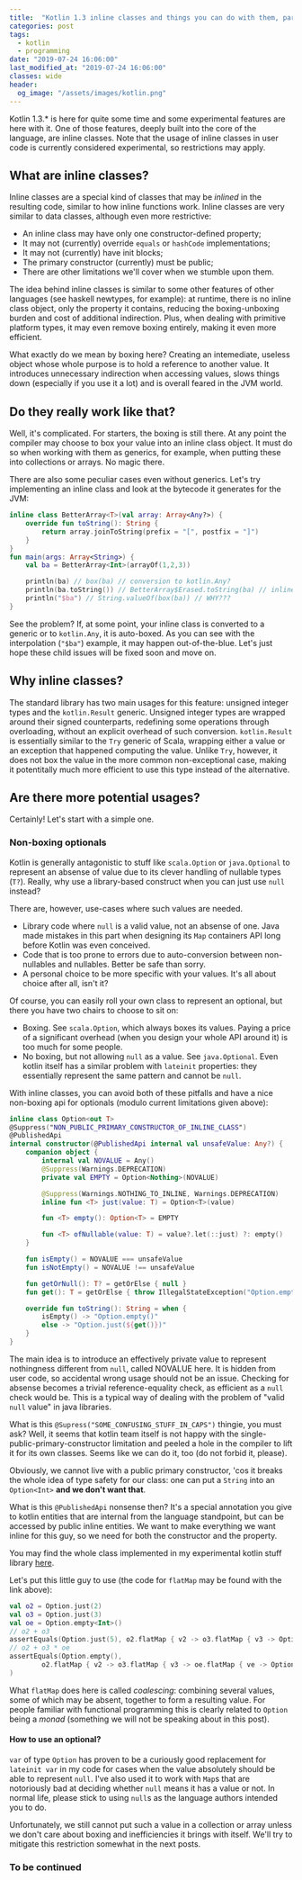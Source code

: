 ```yaml
---
title:  "Kotlin 1.3 inline classes and things you can do with them, part 1"
categories: post
tags:
  - kotlin
  - programming
date: "2019-07-24 16:06:00"
last_modified_at: "2019-07-24 16:06:00"
classes: wide
header:
  og_image: "/assets/images/kotlin.png"
---
```


Kotlin 1.3.* is here for quite some time and some experimental features are here with it.
One of those features, deeply built into the core of the language, are inline classes.
Note that the usage of inline classes in user code is currently considered experimental, so restrictions may apply.

## What are inline classes?

Inline classes are a special kind of classes that may be _inlined_ in the resulting code, similar to how inline functions work.
Inline classes are very similar to data classes, although even more restrictive:

- An inline class may have only one constructor-defined property;
- It may not (currently) override `equals` or `hashCode` implementations;
- It may not (currently) have init blocks;
- The primary constructor (currently) must be public;
- There are other limitations we'll cover when we stumble upon them.

The idea behind inline classes is similar to some other features of other languages (see haskell newtypes, for example): at runtime, there is no inline class object, only the property it contains, reducing the boxing-unboxing burden and cost of additional indirection.
Plus, when dealing with primitive platform types, it may even remove boxing entirely, making it even more efficient.

What exactly do we mean by boxing here?
Creating an intemediate, useless object whose whole purpose is to hold a reference to another value.
It introduces unnecessary indirection when accessing values, slows things down (especially if you use it a lot) and is overall feared in the JVM world.

## Do they really work like that?

Well, it's complicated.
For starters, the boxing is still there.
At any point the compiler may choose to box your value into an inline class object.
It must do so when working with them as generics, for example, when putting these into collections or arrays.
No magic there.

There are also some peculiar cases even without generics.
Let's try implementing an inline class and look at the bytecode it generates for the JVM:

```kotlin
inline class BetterArray<T>(val array: Array<Any?>) {
    override fun toString(): String {
        return array.joinToString(prefix = "[", postfix = "]")
    }
}
fun main(args: Array<String>) {
    val ba = BetterArray<Int>(arrayOf(1,2,3))

    println(ba) // box(ba) // conversion to kotlin.Any?
    println(ba.toString()) // BetterArray$Erased.toString(ba) // inlined/static
    println("$ba") // String.valueOf(box(ba)) // WHY???
}
```

See the problem?
If, at some point, your inline class is converted to a generic or to `kotlin.Any`, it is auto-boxed.
As you can see with the interpolation (`"$ba"`) example, it may happen out-of-the-blue.
Let's just hope these child issues will be fixed soon and move on.

## Why inline classes?

The standard library has two main usages for this feature: unsigned integer types and the `kotlin.Result` generic.
Unsigned integer types are wrapped around their signed counterparts, redefining some operations through overloading, without an explicit overhead of such conversion.
`kotlin.Result` is essentially similar to the `Try` generic of Scala, wrapping either a value or an exception that happened computing the value.
Unlike `Try`, however, it does not box the value in the more common non-exceptional case, making it potentitally much more efficient to use this type instead of the alternative.

## Are there more potential usages?

Certainly!
Let's start with a simple one.

### Non-boxing optionals

Kotlin is generally antagonistic to stuff like `scala.Option` or `java.Optional` to represent an absense of value due to its clever handling of nullable types (`T?`).
Really, why use a library-based construct when you can just use `null` instead?

There are, however, use-cases where such values are needed.

- Library code where `null` is a valid value, not an absense of one. Java made mistakes in this part when designing its `Map` containers API long before Kotlin was even conceived.
- Code that is too prone to errors due to auto-conversion between non-nullables and nullables. Better be safe than sorry.
- A personal choice to be more specific with your values. It's all about choice after all, isn't it?

Of course, you can easily roll your own class to represent an optional, but there you have two chairs to choose to sit on:

- Boxing. See `scala.Option`, which always boxes its values. Paying a price of a significant overhead (when you design your whole API around it) is too much for some people.
- No boxing, but not allowing `null` as a value. See `java.Optional`. Even kotlin itself has a similar problem with `lateinit` properties: they essentially represent the same pattern and cannot be `null`.

With inline classes, you can avoid both of these pitfalls and have a nice non-boxing api for optionals (modulo current limitations given above):

```kotlin
inline class Option<out T>
@Suppress("NON_PUBLIC_PRIMARY_CONSTRUCTOR_OF_INLINE_CLASS")
@PublishedApi
internal constructor(@PublishedApi internal val unsafeValue: Any?) {
    companion object {
        internal val NOVALUE = Any()
        @Suppress(Warnings.DEPRECATION)
        private val EMPTY = Option<Nothing>(NOVALUE)

        @Suppress(Warnings.NOTHING_TO_INLINE, Warnings.DEPRECATION)
        inline fun <T> just(value: T) = Option<T>(value)

        fun <T> empty(): Option<T> = EMPTY

        fun <T> ofNullable(value: T) = value?.let(::just) ?: empty()
    }

    fun isEmpty() = NOVALUE === unsafeValue
    fun isNotEmpty() = NOVALUE !== unsafeValue

    fun getOrNull(): T? = getOrElse { null }
    fun get(): T = getOrElse { throw IllegalStateException("Option.empty().get()") }

    override fun toString(): String = when {
        isEmpty() -> "Option.empty()"
        else -> "Option.just(${get()})"
    }
}
```

The main idea is to introduce an effectively private value to represent nothingness different from `null`, called NOVALUE here.
It is hidden from user code, so accidental wrong usage should not be an issue.
Checking for absense becomes a trivial reference-equality check, as efficient as a `null` check would be.
This is a typical way of dealing with the problem of "valid `null` value" in java libraries.

What is this `@Supress("SOME_CONFUSING_STUFF_IN_CAPS")` thingie, you must ask?
Well, it seems that kotlin team itself is not happy with the single-public-primary-constructor limitation and peeled a hole in the compiler to lift it for its own classes.
Seems like we can do it, too (do not forbid it, please).

Obviously, we cannot live with a public primary constructor, 'cos it breaks the whole idea of type safety for our class: one can put a `String` into an `Option<Int>` **and we don't want that**.

What is this `@PublishedApi` nonsense then?
It's a special annotation you give to kotlin entities that are internal from the language standpoint, but can be accessed by public inline entities.
We want to make everything we want inline for this guy, so we need for both the constructor and the property.

You may find the whole class implemented in my experimental kotlin stuff library [here](https://github.com/belyaev-mikhail/kotlin-wheels/blob/master/src/main/kotlin/ru/spbstu/wheels/Option.kt).

Let's put this little guy to use (the code for `flatMap` may be found with the link above):

```kotlin
val o2 = Option.just(2)
val o3 = Option.just(3)
val oe = Option.empty<Int>()
// o2 + o3
assertEquals(Option.just(5), o2.flatMap { v2 -> o3.flatMap { v3 -> Option.just(v2 + v3) } })
// o2 + o3 * oe
assertEquals(Option.empty(),
        o2.flatMap { v2 -> o3.flatMap { v3 -> oe.flatMap { ve -> Option.just(v2 + v3 * ve) } } }
)
```

What `flatMap` does here is called *coalescing*: combining several values, some of which may be absent, together to form a resulting value.
For people familiar with functional programming this is clearly related to `Option` being a *monad* (something we will not be speaking about in this post).

#### How to use an optional?

`var` of type `Option` has proven to be a curiously good replacement for `lateinit var` in my code for cases when the value absolutely should be able to represent `null`.
I've also used it to work with `Map`s that are notoriously bad at deciding whether `null` means it has a value or not.
In normal life, please stick to using `null`s as the language authors intended you to do.

Unfortunately, we still cannot put such a value in a collection or array unless we don't care about boxing and inefficiencies it brings with itself.
We'll try to mitigate this restriction somewhat in the next posts.

### To be continued
